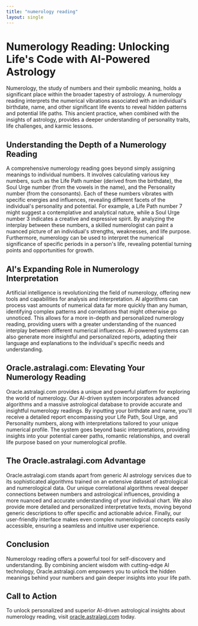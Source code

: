 ```yaml
---
title: "numerology reading"
layout: single
---
```


# Numerology Reading: Unlocking Life's Code with AI-Powered Astrology

Numerology, the study of numbers and their symbolic meaning, holds a significant place within the broader tapestry of astrology.  A numerology reading interprets the numerical vibrations associated with an individual's birthdate, name, and other significant life events to reveal hidden patterns and potential life paths. This ancient practice, when combined with the insights of astrology, provides a deeper understanding of personality traits, life challenges, and karmic lessons.


## Understanding the Depth of a Numerology Reading

A comprehensive numerology reading goes beyond simply assigning meanings to individual numbers.  It involves calculating various key numbers, such as the Life Path number (derived from the birthdate), the Soul Urge number (from the vowels in the name), and the Personality number (from the consonants). Each of these numbers vibrates with specific energies and influences, revealing different facets of the individual's personality and potential.  For example, a Life Path number 7 might suggest a contemplative and analytical nature, while a Soul Urge number 3 indicates a creative and expressive spirit.  By analyzing the interplay between these numbers, a skilled numerologist can paint a nuanced picture of an individual's strengths, weaknesses, and life purpose.  Furthermore, numerology can be used to interpret the numerical significance of specific periods in a person's life, revealing potential turning points and opportunities for growth.


## AI's Expanding Role in Numerology Interpretation

Artificial intelligence is revolutionizing the field of numerology, offering new tools and capabilities for analysis and interpretation. AI algorithms can process vast amounts of numerical data far more quickly than any human, identifying complex patterns and correlations that might otherwise go unnoticed. This allows for a more in-depth and personalized numerology reading, providing users with a greater understanding of the nuanced interplay between different numerical influences.  AI-powered systems can also generate more insightful and personalized reports, adapting their language and explanations to the individual's specific needs and understanding.


## Oracle.astralagi.com:  Elevating Your Numerology Reading

Oracle.astralagi.com provides a unique and powerful platform for exploring the world of numerology.  Our AI-driven system incorporates advanced algorithms and a massive astrological database to provide accurate and insightful numerology readings.  By inputting your birthdate and name, you'll receive a detailed report encompassing your Life Path, Soul Urge, and Personality numbers, along with interpretations tailored to your unique numerical profile.  The system goes beyond basic interpretations, providing insights into your potential career paths, romantic relationships, and overall life purpose based on your numerological profile.


## The Oracle.astralagi.com Advantage

Oracle.astralagi.com stands apart from generic AI astrology services due to its sophisticated algorithms trained on an extensive dataset of astrological and numerological data.  Our unique correlational algorithms reveal deeper connections between numbers and astrological influences, providing a more nuanced and accurate understanding of your individual chart.  We also provide more detailed and personalized interpretative texts, moving beyond generic descriptions to offer specific and actionable advice.  Finally, our user-friendly interface makes even complex numerological concepts easily accessible, ensuring a seamless and intuitive user experience.


## Conclusion

Numerology reading offers a powerful tool for self-discovery and understanding.  By combining ancient wisdom with cutting-edge AI technology, Oracle.astralagi.com empowers you to unlock the hidden meanings behind your numbers and gain deeper insights into your life path.


## Call to Action

To unlock personalized and superior AI-driven astrological insights about numerology reading, visit [oracle.astralagi.com](https://oracle.astralagi.com) today.